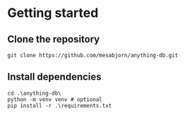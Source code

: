 # Getting started

## Clone the repository

`git clone https://github.com/mesabjorn/anything-db.git`

## Install dependencies

```
cd .\anything-db\
python -m venv venv # optional
pip install -r .\requirements.txt
```
